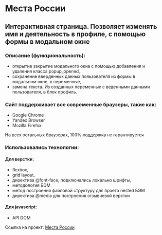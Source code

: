 # Места России

## Интерактивная страница. Позволяет изменять имя и деятельность в профиле, с помощью формы в модальном окне

### Описание (__функциональность__):
* открытие закрытие модального окна с помощью добавления и удаления класса popup_opened,
* сохранение вверденных данных пользователя из формы в модальном окне, в переменные,
* замена текста. Из созданных переменных с веденными данными пользователя, в блок профиль.

### Сайт поддерживает все современные браузеры, такие как:
* Google Chrome
* Yandex Browser
* Mozilla Firefox

На всех остальных браузерах, 100% поддержка не ~~гарантируется~~

### Использовались технологии:
#### __Для верстки__:
* flexbox,
* grid layout,
* директива @font-face, подключались локально шрифты,
* методология БЭМ
* метод построения файловой структуру для проета nested БЭМ
* директива @media для построения отзывчевой верстки
#### __Для javascript__:
* API DOM

Ссылка на проект: [Места России](https://andpigge.github.io/mesto/)
